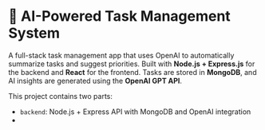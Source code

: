 # 🧠 AI-Powered Task Management System

A full-stack task management app that uses OpenAI to automatically summarize tasks and suggest priorities. Built with **Node.js + Express.js** for the backend and **React** for the frontend. Tasks are stored in **MongoDB**, and AI insights are generated using the **OpenAI GPT API**.

This project contains two parts:

- `backend`: Node.js + Express API with MongoDB and OpenAI integration
- 
